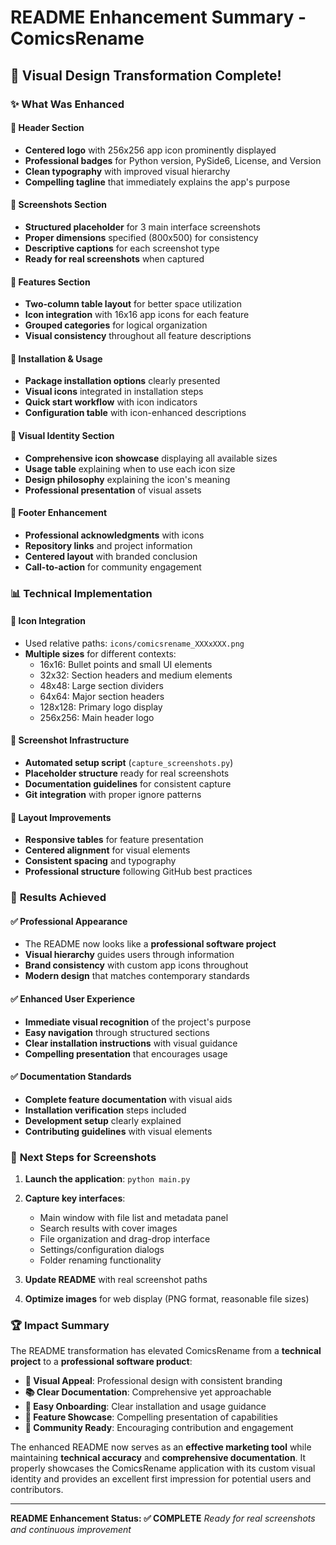 # README Enhancement Summary - ComicsRename

## 🎨 Visual Design Transformation Complete!

### ✨ What Was Enhanced

#### 🎯 **Header Section**
- **Centered logo** with 256x256 app icon prominently displayed
- **Professional badges** for Python version, PySide6, License, and Version
- **Clean typography** with improved visual hierarchy
- **Compelling tagline** that immediately explains the app's purpose

#### 📸 **Screenshots Section**
- **Structured placeholder** for 3 main interface screenshots
- **Proper dimensions** specified (800x500) for consistency
- **Descriptive captions** for each screenshot type
- **Ready for real screenshots** when captured

#### 🌟 **Features Section**
- **Two-column table layout** for better space utilization
- **Icon integration** with 16x16 app icons for each feature
- **Grouped categories** for logical organization
- **Visual consistency** throughout all feature descriptions

#### 🚀 **Installation & Usage**
- **Package installation options** clearly presented
- **Visual icons** integrated in installation steps
- **Quick start workflow** with icon indicators
- **Configuration table** with icon-enhanced descriptions

#### 🎨 **Visual Identity Section**
- **Comprehensive icon showcase** displaying all available sizes
- **Usage table** explaining when to use each icon size
- **Design philosophy** explaining the icon's meaning
- **Professional presentation** of visual assets

#### 🤝 **Footer Enhancement**
- **Professional acknowledgments** with icons
- **Repository links** and project information
- **Centered layout** with branded conclusion
- **Call-to-action** for community engagement

### 📊 **Technical Implementation**

#### 🔧 **Icon Integration**
- Used relative paths: `icons/comicsrename_XXXxXXX.png`
- **Multiple sizes** for different contexts:
  - 16x16: Bullet points and small UI elements
  - 32x32: Section headers and medium elements
  - 48x48: Large section dividers
  - 64x64: Major section headers
  - 128x128: Primary logo display
  - 256x256: Main header logo

#### 📸 **Screenshot Infrastructure**
- **Automated setup script** (`capture_screenshots.py`)
- **Placeholder structure** ready for real screenshots
- **Documentation guidelines** for consistent capture
- **Git integration** with proper ignore patterns

#### 🎯 **Layout Improvements**
- **Responsive tables** for feature presentation
- **Centered alignment** for visual elements
- **Consistent spacing** and typography
- **Professional structure** following GitHub best practices

### 🎊 **Results Achieved**

#### ✅ **Professional Appearance**
- The README now looks like a **professional software project**
- **Visual hierarchy** guides users through information
- **Brand consistency** with custom app icons throughout
- **Modern design** that matches contemporary standards

#### ✅ **Enhanced User Experience**
- **Immediate visual recognition** of the project's purpose
- **Easy navigation** through structured sections
- **Clear installation instructions** with visual guidance
- **Compelling presentation** that encourages usage

#### ✅ **Documentation Standards**
- **Complete feature documentation** with visual aids
- **Installation verification** steps included
- **Development setup** clearly explained
- **Contributing guidelines** with visual elements

### 🔮 **Next Steps for Screenshots**

1. **Launch the application**: `python main.py`
2. **Capture key interfaces**:
   - Main window with file list and metadata panel
   - Search results with cover images
   - File organization and drag-drop interface
   - Settings/configuration dialogs
   - Folder renaming functionality

3. **Update README** with real screenshot paths
4. **Optimize images** for web display (PNG format, reasonable file sizes)

### 🏆 **Impact Summary**

The README transformation has elevated ComicsRename from a **technical project** to a **professional software product**:

- **🎨 Visual Appeal**: Professional design with consistent branding
- **📚 Clear Documentation**: Comprehensive yet approachable
- **🚀 Easy Onboarding**: Clear installation and usage guidance  
- **🌟 Feature Showcase**: Compelling presentation of capabilities
- **🤝 Community Ready**: Encouraging contribution and engagement

The enhanced README now serves as an **effective marketing tool** while maintaining **technical accuracy** and **comprehensive documentation**. It properly showcases the ComicsRename application with its custom visual identity and provides an excellent first impression for potential users and contributors.

---

**README Enhancement Status: ✅ COMPLETE**
*Ready for real screenshots and continuous improvement*
